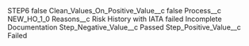 <?xml version="1.0" encoding="UTF-8"?>
<CustomMetadata xmlns="http://soap.sforce.com/2006/04/metadata" xmlns:xsi="http://www.w3.org/2001/XMLSchema-instance" xmlns:xsd="http://www.w3.org/2001/XMLSchema">
    <label>STEP6</label>
    <protected>false</protected>
    <values>
        <field>Clean_Values_On_Positive_Value__c</field>
        <value xsi:type="xsd:boolean">false</value>
    </values>
    <values>
        <field>Process__c</field>
        <value xsi:type="xsd:string">NEW_HO_1_0</value>
    </values>
    <values>
        <field>Reasons__c</field>
        <value xsi:type="xsd:string">Risk History with IATA failed
Incomplete Documentation</value>
    </values>
    <values>
        <field>Step_Negative_Value__c</field>
        <value xsi:type="xsd:string">Passed</value>
    </values>
    <values>
        <field>Step_Positive_Value__c</field>
        <value xsi:type="xsd:string">Failed</value>
    </values>
</CustomMetadata>
